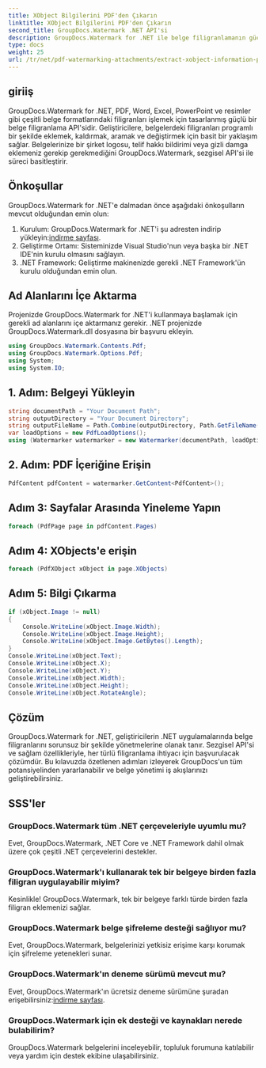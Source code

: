 ```yaml
---
title: XObject Bilgilerini PDF'den Çıkarın
linktitle: XObject Bilgilerini PDF'den Çıkarın
second_title: GroupDocs.Watermark .NET API'si
description: GroupDocs.Watermark for .NET ile belge filigranlamanın gücünün kilidini açın. PDF'lerdeki, Word belgelerindeki ve görüntülerdeki filigranları sorunsuz bir şekilde yönetin.
type: docs
weight: 25
url: /tr/net/pdf-watermarking-attachments/extract-xobject-information-pdf/
---
```

## giriiş
GroupDocs.Watermark for .NET, PDF, Word, Excel, PowerPoint ve resimler gibi çeşitli belge formatlarındaki filigranları işlemek için tasarlanmış güçlü bir belge filigranlama API'sidir. Geliştiricilere, belgelerdeki filigranları programlı bir şekilde eklemek, kaldırmak, aramak ve değiştirmek için basit bir yaklaşım sağlar. Belgelerinize bir şirket logosu, telif hakkı bildirimi veya gizli damga eklemeniz gerekip gerekmediğini GroupDocs.Watermark, sezgisel API'si ile süreci basitleştirir.
## Önkoşullar
GroupDocs.Watermark for .NET'e dalmadan önce aşağıdaki önkoşulların mevcut olduğundan emin olun:
1. Kurulum: GroupDocs.Watermark for .NET'i şu adresten indirip yükleyin:[indirme sayfası](https://releases.groupdocs.com/Watermark/net/).
2. Geliştirme Ortamı: Sisteminizde Visual Studio'nun veya başka bir .NET IDE'nin kurulu olmasını sağlayın.
3. .NET Framework: Geliştirme makinenizde gerekli .NET Framework'ün kurulu olduğundan emin olun.

## Ad Alanlarını İçe Aktarma
Projenizde GroupDocs.Watermark for .NET'i kullanmaya başlamak için gerekli ad alanlarını içe aktarmanız gerekir.
.NET projenizde GroupDocs.Watermark.dll dosyasına bir başvuru ekleyin.
```csharp
using GroupDocs.Watermark.Contents.Pdf;
using GroupDocs.Watermark.Options.Pdf;
using System;
using System.IO;
```
## 1. Adım: Belgeyi Yükleyin
```csharp
string documentPath = "Your Document Path";
string outputDirectory = "Your Document Directory";
string outputFileName = Path.Combine(outputDirectory, Path.GetFileName(documentPath));
var loadOptions = new PdfLoadOptions();
using (Watermarker watermarker = new Watermarker(documentPath, loadOptions))
```
## 2. Adım: PDF İçeriğine Erişin
```csharp
PdfContent pdfContent = watermarker.GetContent<PdfContent>();
```
## Adım 3: Sayfalar Arasında Yineleme Yapın
```csharp
foreach (PdfPage page in pdfContent.Pages)
```
## Adım 4: XObjects'e erişin
```csharp
foreach (PdfXObject xObject in page.XObjects)
```
## Adım 5: Bilgi Çıkarma
```csharp
if (xObject.Image != null)
{
    Console.WriteLine(xObject.Image.Width);
    Console.WriteLine(xObject.Image.Height);
    Console.WriteLine(xObject.Image.GetBytes().Length);
}
Console.WriteLine(xObject.Text);
Console.WriteLine(xObject.X);
Console.WriteLine(xObject.Y);
Console.WriteLine(xObject.Width);
Console.WriteLine(xObject.Height);
Console.WriteLine(xObject.RotateAngle);
```

## Çözüm
GroupDocs.Watermark for .NET, geliştiricilerin .NET uygulamalarında belge filigranlarını sorunsuz bir şekilde yönetmelerine olanak tanır. Sezgisel API'si ve sağlam özellikleriyle, her türlü filigranlama ihtiyacı için başvurulacak çözümdür. Bu kılavuzda özetlenen adımları izleyerek GroupDocs'un tüm potansiyelinden yararlanabilir ve belge yönetimi iş akışlarınızı geliştirebilirsiniz.
## SSS'ler
### GroupDocs.Watermark tüm .NET çerçeveleriyle uyumlu mu?
Evet, GroupDocs.Watermark, .NET Core ve .NET Framework dahil olmak üzere çok çeşitli .NET çerçevelerini destekler.
### GroupDocs.Watermark'ı kullanarak tek bir belgeye birden fazla filigran uygulayabilir miyim?
Kesinlikle! GroupDocs.Watermark, tek bir belgeye farklı türde birden fazla filigran eklemenizi sağlar.
### GroupDocs.Watermark belge şifreleme desteği sağlıyor mu?
Evet, GroupDocs.Watermark, belgelerinizi yetkisiz erişime karşı korumak için şifreleme yetenekleri sunar.
### GroupDocs.Watermark'ın deneme sürümü mevcut mu?
 Evet, GroupDocs.Watermark'ın ücretsiz deneme sürümüne şuradan erişebilirsiniz:[indirme sayfası](https://releases.groupdocs.com/).
### GroupDocs.Watermark için ek desteği ve kaynakları nerede bulabilirim?
GroupDocs.Watermark belgelerini inceleyebilir, topluluk forumuna katılabilir veya yardım için destek ekibine ulaşabilirsiniz.